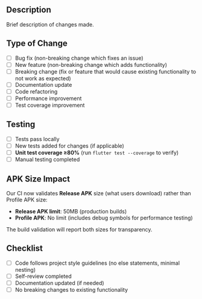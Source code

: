 ## Description
Brief description of changes made.

## Type of Change
- [ ] Bug fix (non-breaking change which fixes an issue)
- [ ] New feature (non-breaking change which adds functionality)
- [ ] Breaking change (fix or feature that would cause existing functionality to not work as expected)
- [ ] Documentation update
- [ ] Code refactoring
- [ ] Performance improvement
- [ ] Test coverage improvement

## Testing
- [ ] Tests pass locally
- [ ] New tests added for changes (if applicable)
- [ ] **Unit test coverage ≥80%** (run `flutter test --coverage` to verify)
- [ ] Manual testing completed

## APK Size Impact
Our CI now validates **Release APK** size (what users download) rather than Profile APK size:
- **Release APK limit**: 50MB (production builds)
- **Profile APK**: No limit (includes debug symbols for performance testing)

The build validation will report both sizes for transparency.

## Checklist
- [ ] Code follows project style guidelines (no else statements, minimal nesting)
- [ ] Self-review completed
- [ ] Documentation updated (if needed)
- [ ] No breaking changes to existing functionality
